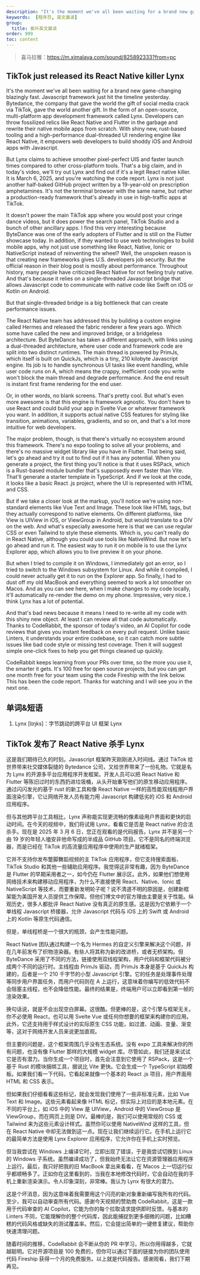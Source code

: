 ```yaml
---
description: "It's the moment we've all been waiting for a brand new game-changing blazingly fast."
keywords:  [程序员, 英文晨读]
group:
  title: 紫升英文晨读
order: 999
toc: content
---
```


> 喜马拉雅：https://m.ximalaya.com/sound/825892333?from=pc

## TikTok just released its React Native killer Lynx

It's the moment we've all been waiting for a brand new game-changing blazingly fast. Javascript framework just hit the timeline yesterday. Bytedance, the company that gave the world the gift of social media crack via TikTok, gave the world another gift. In the form of an open-source, multi-platform app development framework called Lynx. Developers can throw fossilized relics like React Native and Flutter in the garbage and rewrite their native mobile apps from scratch. With shiny new, rust-based tooling and a high-performance dual-threaded UI rendering engine like React Native, it empowers web developers to build shoddy iOS and Android apps with Javascript.

But Lynx claims to achieve smoother pixel-perfect UIS and faster launch times compared to other cross-platform tools. That's a big claim, and in today's video, we'll try out Lynx and find out if it's a legit React native killer. It is March 6, 2025, and you're watching the code report. Lynx is not just another half-baked GitHub project written by a 19-year-old on prescription amphetamines. It's not the terminal browser with the same name, but rather a production-ready framework that's already in use in high-traffic apps at TikTok.

It doesn't power the main TikTok app where you would post your cringe dance videos, but it does power the search panel, TikTok Studio and a bunch of other ancillary apps. I find this very interesting because ByteDance was one of the early adopters of Flutter and is still on the Flutter showcase today. In addition, if they wanted to use web technologies to build mobile apps, why not just use something like React, Native, Ionic or NativeScript instead of reinventing the wheel? Well, the unspoken reason is that creating new frameworks gives U.S. developers job security. But the official reason in their blog post is mostly about performance. Throughout history, many people have criticized React Native for not feeling truly native. And that's because it relies on a single-threaded Javascript bridge that allows Javascript code to communicate with native code like Swift on iOS or Kotlin on Android.

But that single-threaded bridge is a big bottleneck that can create performance issues.

The React Native team has addressed this by building a custom engine called Hermes and released the fabric renderer a few years ago. Which some have called the new and improved bridge, or a bridgeless architecture. But ByteDance has taken a different approach, with links using a dual-threaded architecture, where user code and framework code are split into two distinct runtimes. The main thread is powered by PrimJs, which itself is built on QuickJs, which is a tiny, 210 kilobyte Javascript engine. Its job is to handle synchronous UI tasks like event handling, while user code runs on A, which means the crappy, inefficient code you write won't block the main thread and degrade performance. And the end result is instant first frame rendering for the end user.

Or, in other words, no blank screens. That's pretty cool. But what's even more awesome is that this engine is framework agnostic. You don't have to use React and could build your app in Svelte Vue or whatever framework you want. In addition, it supports actual native CSS features for styling like transition, animations, variables, gradients, and so on, and that's a lot more intuitive for web developers.

The major problem, though, is that there's virtually no ecosystem around this framework. There's no expo tooling to solve all your problems, and there's no massive widget library like you have in Flutter. That being said, let's go ahead and try it out to find out if it has any potential. When you generate a project, the first thing you'll notice is that it uses RSPack, which is a Rust-based module bundler that's supposedly even faster than Vite. That'll generate a starter template in TypeScript. And if we look at the code, it looks like a basic React .js project, where the UI is represented with HTML and CSS.

But if we take a closer look at the markup, you'll notice we're using non-standard elements like Vue Text and Image. These look like HTML tags, but they actually correspond to native elements. On different platforms, like View is UIView in iOS, or ViewGroup in Android, but would translate to a DIV on the web. And what's especially awesome here is that we can use regular CSS or even Tailwind to style these elements. Which is, you can't really do in React Native, although you could use tools like NativeWind. But now let's go ahead and run it. The easiest way to run it on mobile is to use the Lynx Explorer app, which allows you to live preview it on your phone.

But when I tried to compile it on Windows, I immediately got an error, so I tried to switch to the Windows subsystem for Linux. And while it compiled, I could never actually get it to run on the Explorer app. So finally, I had to dust off my old MacBook and everything seemed to work a lot smoother on Macos. And as you can see here, when I make changes to my code locally, it'll automatically re-render the demo on my phone. Impressive, very nice. I think Lynx has a lot of potential.

And that's bad news because it means I need to re-write all my code with this shiny new object. At least I can review all that code automatically. Thanks to CodeRabbit, the sponsor of today's video, an AI Copilot for code reviews that gives you instant feedback on every pull request. Unlike basic Linters, it understands your entire codebase, so it can catch more subtle issues like bad code style or missing test coverage. Then it will suggest simple one-click fixes to help you get things cleaned up quickly.

CodeRabbit keeps learning from your PRs over time, so the more you use it, the smarter it gets. It's 100 free for open source projects, but you can get one month free for your team using the code Fireship with the link below. This has been the code report. Thanks for watching and I will see you in the next one.

## 单词&短语

1. Lynx [lɪŋks]：字节跳动的跨平台 UI 框架 Lynx

## TikTok 发布了 React Native 杀手 Lynx

这是我们期待已久的时刻。Javascript 框架昨天刚刚进入时间线。通过 TikTok 给世界带来社交媒体裂缝的 Bytedance 公司，又给世界带来了一份礼物。它就是名为 Lynx 的开源多平台应用程序开发框架。开发人员可以把 React Native 和 Flutter 等陈旧过时的东西扔进垃圾桶，从头开始重写他们的原生移动应用程序。通过闪闪发光的基于 rust 的新工具和像 React Native 一样的高性能双线程用户界面渲染引擎，它让网络开发人员有能力用 Javascript 构建低劣的 iOS 和 Android 应用程序。

但与其他跨平台工具相比，Lynx 声称能实现更流畅的像素级用户界面和更快的启动时间。在今天的视频中，我们将试用 Lynx，看看它是否是 React native 的合法杀手。现在是 2025 年 3 月 6 日，您正在观看的是代码报告。Lynx 并不是另一个由 19 岁的年轻人嗑安非他命写成的半成品 GitHub 项目。它不是同名的终端浏览器，而是已经在 TikTok 的高流量应用程序中使用的生产就绪框架。

它并不支持你发布蹩脚舞蹈视频的主 TikTok 应用程序，但它支持搜索面板、TikTok Studio 和其他一些辅助应用程序。我觉得这非常有趣，因为 ByteDance 是 Flutter 的早期采用者之一，如今仍在 Flutter 展示区。此外，如果他们想使用网络技术来构建移动应用程序，为什么不直接使用 React、Native、Ionic 或 NativeScript 等技术，而要重新发明轮子呢？说不清道不明的原因是，创建新框架能为美国开发人员提供工作保障。但他们博文中的官方理由主要是关于性能。纵观历史，很多人都批评 React Native 没有真正的原生感。这是因为它依赖于一个单线程 Javascript 桥接器，允许 Javascript 代码与 iOS 上的 Swift 或 Android 上的 Kotlin 等原生代码通信。

但是，单线程桥是一个很大的瓶颈，会产生性能问题。

React Native 团队通过构建一个名为 Hermes 的自定义引擎来解决这个问题，并在几年前发布了织物渲染器。有些人将其称为新的改进桥，或者无桥架构。但 ByteDance 采用了不同的方法，链接使用双线程架构，用户代码和框架代码被分成两个不同的运行时。主线程由 PrimJs 驱动，而 PrimJs 本身是基于 QuickJs 构建的，后者是一个 210 千字节的小型 Javascript 引擎。它的任务是处理事件处理等同步用户界面任务，而用户代码则在 A 上运行，这意味着你编写的低效代码不会阻塞主线程，也不会降低性能。最终的结果是，终端用户可以立即看到第一帧的渲染效果。

换句话说，就是不会出现空白屏幕。这很酷。但更棒的是，这个引擎与框架无关。你不必使用 React，也可以用 Svelte Vue 或任何你想要的框架来构建你的应用。此外，它还支持用于样式设计的实际原生 CSS 功能，如过渡、动画、变量、渐变等，这对于网络开发人员来说更加直观。

但主要的问题是，这个框架周围几乎没有生态系统。没有 expo 工具来解决你的所有问题，也没有像 Flutter 那样的大规模 widget 库。尽管如此，我们还是来试试它是否有潜力。当你生成一个项目时，首先会注意到它使用了 RSPack，这是一个基于 Rust 的模块捆绑工具，据说比 Vite 更快。它会生成一个 TypeScript 初始模板。如果我们看一下代码，它看起来就像一个基本的 React .js 项目，用户界面用 HTML 和 CSS 表示。

但如果我们仔细看看这些标记，就会发现我们使用了一些非标准元素，比如 Vue Text 和 Image。这些元素看起来像 HTML 标记，但实际上对应的是本地元素。在不同的平台上，如 iOS 中的 View 是 UIView，Android 中的 ViewGroup 是 ViewGroup，而在网页上则是 DIV。最棒的是，我们可以使用常规的 CSS 或 Tailwind 来为这些元素设计样式。虽然你可以使用 NativeWind 这样的工具，但在 React Native 中却无法做到这一点。现在让我们继续运行它。在手机上运行它的最简单方法是使用 Lynx Explorer 应用程序，它允许你在手机上实时预览。

但当我尝试在 Windows 上编译它时，立即出现了错误，于是我尝试切换到 Linux 的 Windows 子系统。虽然编译成功了，但我始终无法让它在资源管理器应用程序上运行。最后，我只好把我的旧 MacBook 拿出来看看，在 Macos 上一切运行似乎都顺畅多了。正如你在这里看到的，当我在本地修改代码时，它会自动在我的手机上重新渲染演示。令人印象深刻，非常棒。我认为 Lynx 有很大的潜力。

这是个坏消息，因为这意味着我需要用这个闪亮的新对象重新编写我所有的代码。至少，我可以自动审查所有代码。感谢今天视频的赞助商 CodeRabbit，这是一款用于代码审查的 AI Copilot，它能为你的每个拉取请求提供即时反馈。与基本的 Linters 不同，它能理解你的整个代码库，因此能捕捉到更多细微的问题，比如糟糕的代码风格或缺失的测试覆盖率。然后，它会提出简单的一键修复建议，帮助你快速清理问题。

随着时间的推移，CodeRabbit 会不断从你的 PR 中学习，所以你用得越多，它就越聪明。它对开源项目是 100 免费的，但你可以通过下面的链接为你的团队使用代码 Fireship 获得一个月的免费服务。以上就是代码报告。感谢观看，我们下期再见。
